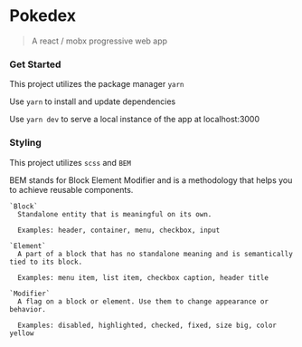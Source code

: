 # Pokedex

> A react / mobx progressive web app

### Get Started

This project utilizes the package manager `yarn`

  Use `yarn` to install and update dependencies

  Use `yarn dev` to serve a local instance of the app at localhost:3000

### Styling

This project utilizes `scss` and `BEM`

  BEM stands for Block Element Modifier and is a methodology that helps you to achieve reusable components.

    `Block`
      Standalone entity that is meaningful on its own.

      Examples: header, container, menu, checkbox, input

    `Element`
      A part of a block that has no standalone meaning and is semantically tied to its block.

      Examples: menu item, list item, checkbox caption, header title

    `Modifier`
      A flag on a block or element. Use them to change appearance or behavior.

      Examples: disabled, highlighted, checked, fixed, size big, color yellow